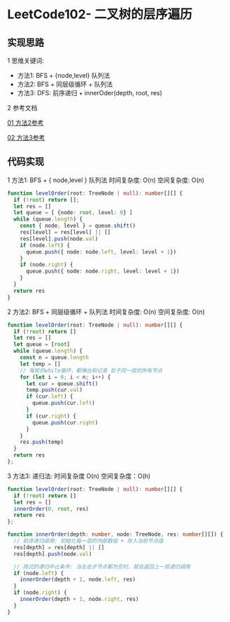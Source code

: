 # LeetCode102- 二叉树的层序遍历

## 实现思路

1 思维关键词: 
  - 方法1: BFS + {node,level} 队列法
  - 方法2: BFS + 同层级循环 + 队列法
  - 方法3: DFS: 前序递归 + innerOder(depth, root, res)


2 参考文档

[01 方法2参考](https://leetcode.cn/problems/binary-tree-level-order-traversal/solution/bfs-de-shi-yong-chang-jing-zong-jie-ceng-xu-bian-l/)

[02 方法3参考](https://leetcode.cn/problems/binary-tree-level-order-traversal/solution/die-dai-di-gui-duo-tu-yan-shi-102er-cha-shu-de-cen/)



## 代码实现

1 方法1: BFS + { node,level } 队列法  时间复杂度: O(n)  空间复杂度: O(n)

```ts
function levelOrder(root: TreeNode | null): number[][] {
  if (!root) return [];
  let res = []
  let queue = [ {node: root, level: 0} ]
  while (queue.length) {
    const { node, level } = queue.shift()
    res[level] = res[level] || []
    res[level].push(node.val)
    if (node.left) {
      queue.push({ node: node.left, level: level + 1})
    }
    if (node.right) {
      queue.push({ node: node.right, level: level + 1})
    }
  }
  return res
}
```

2 方法2: BFS + 同层级循环 + 队列法  时间复杂度: O(n)  空间复杂度: O(n)

```ts
function levelOrder(root: TreeNode | null): number[][] {
  if (!root) return []
  let res = [] 
  let queue = [root]
  while (queue.length) {
    const n = queue.length
    let temp = []
    // 每轮的while循环，都弹出和记录 处于同一层的所有节点
    for (let i = 0; i < n; i++) {
      let cur = queue.shift()
      temp.push(cur.val) 
      if (cur.left) {
        queue.push(cur.left)
      }
      if (cur.right) {
        queue.push(cur.right)
      }
    }
    res.push(temp)
  }
  return res
};
```

3 方法3: 递归法:  时间复杂度 O(n)  空间复杂度：O(h)

```ts
function levelOrder(root: TreeNode | null): number[][] {
  if (!root) return []
  let res = []
  innerOrder(0, root, res)
  return res
};

function innerOrder(depth: number, node: TreeNode, res: number[][]) {
  // 前序递归调用: 初始化每一层的内部数组 + 存入当前节点值
  res[depth] = res[depth] || []
  res[depth].push(node.val)

  // 隐式的递归中止条件: 当左右子节点都为空时，就会返回上一层递归调用
  if (node.left) {
    innerOrder(depth + 1, node.left, res)
  }
  if (node.right) {
    innerOrder(depth + 1, node.right, res)
  }
}
```